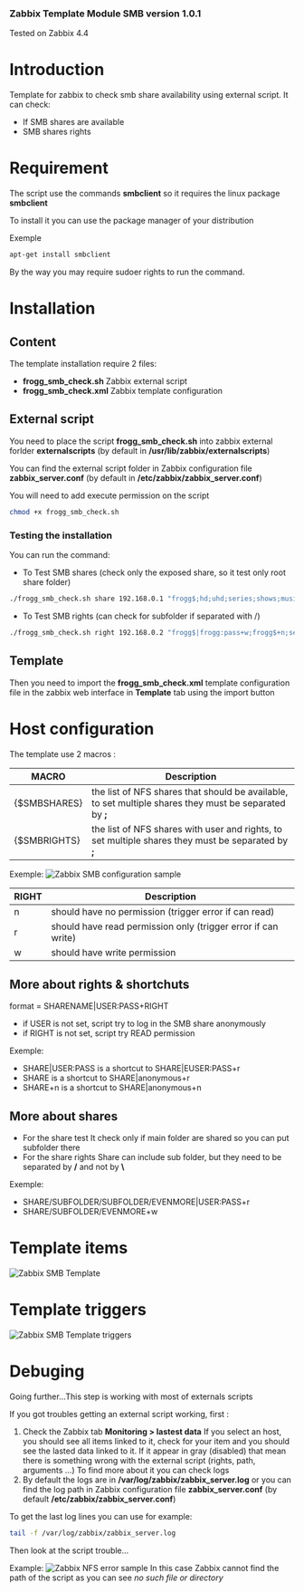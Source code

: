 ### Zabbix Template Module SMB version 1.0.1

Tested on Zabbix 4.4

# Introduction
Template for zabbix to check smb share availability using external script.
It can check:
* If SMB shares are available
* SMB shares rights

# Requirement
The script use the commands **smbclient** so it requires the linux package **smbclient**

To install it you can use the package manager of your distribution

Exemple
```bash
apt-get install smbclient
```
By the way you may require sudoer rights to run the command.

# Installation

## Content
The template installation require 2 files:
* **frogg_smb_check.sh** Zabbix external script
* **frogg_smb_check.xml** Zabbix template configuration

## External script

You need to place the script **frogg_smb_check.sh** into zabbix external forlder **externalscripts** (by default in **/usr/lib/zabbix/externalscripts**) 

You can find the external script folder in Zabbix configuration file **zabbix_server.conf** (by default in **/etc/zabbix/zabbix_server.conf**)

You will need to add execute permission on the script
```bash
chmod +x frogg_smb_check.sh 
```

### Testing the installation
You can run the command:
- To Test SMB shares (check only the exposed share, so it test only root share folder)
```bash
./frogg_smb_check.sh share 192.168.0.1 "frogg$;hd;uhd;series;shows;musics"
```
- To Test SMB rights (can check for subfolder if separated with /)
```bash
./frogg_smb_check.sh right 192.168.0.2 "frogg$|frogg:pass+w;frogg$+n;series+w;uhd+w;hd+w;shows+w;musics+w;temp+r;temp/subfolder|user:pass+w"
```
## Template

Then you need to import the **frogg_smb_check.xml** template configuration file in the zabbix web interface in **Template** tab using the import button

# Host configuration
The template use 2 macros :

MACRO | Description
----- | -----------
{$SMBSHARES} | the list of NFS shares that should be available, to set multiple shares they must be separated by **;**
{$SMBRIGHTS} | the list of NFS shares with user and rights, to set multiple shares they must be separated by **;**

Exemple:
![Zabbix SMB configuration sample](https://tool.frogg.fr/upload/github/zabbix-smb/macros.png)

RIGHT | Description
----- | -----------
n | should have no permission (trigger error if can read)
r | should have read permission only (trigger error if can write)
w | should have write permission

## More about rights & shortchuts
format = SHARENAME|USER:PASS+RIGHT
* if USER is not set, script try to log in the SMB share anonymously
* if RIGHT is not set, script try READ permission

Exemple:
* SHARE|USER:PASS is a shortcut  to SHARE|EUSER:PASS+r
* SHARE is a shortcut to SHARE|anonymous+r
* SHARE+n is a shortcut to SHARE|anonymous+n

## More about shares
* For the share test
It check only if main folder are shared so you can put subfolder there
* For the share rights
Share can include sub folder, but they need to be separated by **/** and not by **\\**

Exemple:
 * SHARE/SUBFOLDER/SUBFOLDER/EVENMORE|USER:PASS+r
 * SHARE/SUBFOLDER/EVENMORE+w

# Template items
![Zabbix SMB Template](https://tool.frogg.fr/upload/github/zabbix-smb/items.png)

# Template triggers
![Zabbix SMB Template triggers](https://tool.frogg.fr/upload/github/zabbix-smb/triggers.png)

# Debuging

Going further...This step is working with most of externals scripts

If you got troubles getting an external script working, first :
1. Check the Zabbix tab **Monitoring > lastest data**
If you select an host, you should see all items linked to it, check for your item and you should see the lasted data linked to it.
If it appear in gray (disabled) that mean there is something wrong with the external script (rights, path, arguments ...)
To find more about it you can check logs
2. By default the logs are in **/var/log/zabbix/zabbix_server.log** or you can find the log path in Zabbix configuration file **zabbix_server.conf** (by default **/etc/zabbix/zabbix_server.conf**)

To get the last log lines you can use for example:
```bash
tail -f /var/log/zabbix/zabbix_server.log
```
Then look at the script trouble...

Example:
![Zabbix NFS error sample](https://tool.frogg.fr/upload/github/zabbix-nfs/error.png)
In this case Zabbix cannot find the path of the script as you can see *no such file or directory*
